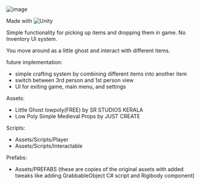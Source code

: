 ![image](https://github.com/JustinePham/ItemDragDrop/assets/8952158/751bb157-f7ac-42a6-9240-6c61d913717f)

Made with
![Unity](https://img.shields.io/badge/Unity-100000?style=for-the-badge&logo=unity&logoColor=white)

Simple functionality for picking up items and dropping them in game. 
No Inventory UI system. 

You move around as a little ghost and interact with different items.

future implementation: 

- simple crafting system by combining different items into another item
- switch between 3rd person and 1st person view
- UI for exiting game, main menu, and settings

Assets: 
- Little Ghost lowpoly(FREE) by SR STUDIOS KERALA
- Low Poly Simple Medieval Props by JUST CREATE

Scripts: 
- Assets/Scripts/Player
- Assets/Scripts/Interactable

Prefabs: 
- Assets/PREFABS     (these are copies of the original assets with added tweaks like adding GrabbableObject C# script and Rigibody component)
